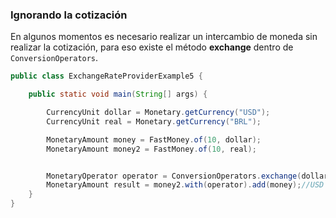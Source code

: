 ### Ignorando la cotización

En algunos momentos es necesario realizar un intercambio de moneda sin realizar la cotización, para eso existe el método **exchange** dentro de ```ConversionOperators```.

```java
public class ExchangeRateProviderExample5 {

    public static void main(String[] args) {

        CurrencyUnit dollar = Monetary.getCurrency("USD");
        CurrencyUnit real = Monetary.getCurrency("BRL");

        MonetaryAmount money = FastMoney.of(10, dollar);
        MonetaryAmount money2 = FastMoney.of(10, real);


        MonetaryOperator operator = ConversionOperators.exchange(dollar);
        MonetaryAmount result = money2.with(operator).add(money);//USD 20.00000 ignoring currency
    }
}
```
